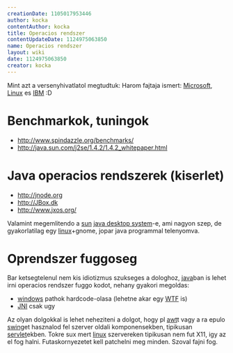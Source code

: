 ```yaml
---
creationDate: 1105017953446 
author: kocka 
contentAuthor: kocka 
title: Operacios rendszer 
contentUpdateDate: 1124975063850 
name: Operacios rendszer 
layout: wiki 
date: 1124975063850 
creator: kocka 
---
```

Mint azt a versenyhivatlatol megtudtuk:
Harom fajtaja ismert: [Microsoft](Microsoft.html), [Linux](Linux.html) es [IBM](IBM.html) :D

# Benchmarkok, tuningok

*   http://www.spindazzle.org/benchmarks/
*   http://java.sun.com/j2se/1.4.2/1.4.2_whitepaper.html

# Java operacios rendszerek (kiserlet)

*   http://jnode.org
*   http://JBox.dk
*   http://www.jxos.org/



Valamint megemlitendo a [sun](Sun.html) [java desktop system](Missing.html)-e, ami nagyon szep, de gyakorlatilag egy [linux](Linux.html)+gnome, jopar java programmal telenyomva.

# Oprendszer fuggoseg



Bar ketsegtelenul nem kis idiotizmus szukseges a dologhoz, [java](java.html)ban is lehet irni operacios rendszer fuggo kodot, nehany gyakori megoldas:
*   [windows](Windows.html) pathok hardcode-olasa (lehetne akar egy [WTF](WTF.html) is)
*   [JNI](JNI.html) csak ugy

Az olyan dolgokkal is lehet neheziteni a dolgot, hogy pl [awt](AWT.html)t vagy a ra epulo [swing](Swing.html)et hasznalod fel szerver oldali komponensekben, tipikusan [servlet](servlet.html)ekben. Tokre sux mert [linux](Linux.html) szervereken tipikusan nem fut X11, igy az el fog halni. Futaskornyezetet kell patchelni meg minden. Szoval fajni fog.

